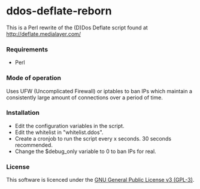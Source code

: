 ddos-deflate-reborn
===================

This is a Perl rewrite of the (D)Dos Deflate script found at http://deflate.medialayer.com/

### Requirements

- Perl

### Mode of operation

Uses UFW (Uncomplicated Firewall) or iptables to ban IPs which maintain a consistently large amount of connections over a period of time.

### Installation

- Edit the configuration variables in the script.
- Edit the whitelist in "whitelist.ddos".
- Create a cronjob to run the script every x seconds. 30 seconds recommended.
- Change the $debug_only variable to 0 to ban IPs for real.

### License

This software is licenced under the [GNU General Public License v3 (GPL-3)](http://www.tldrlegal.com/license/gnu-general-public-license-v3-%28gpl-3%29).
